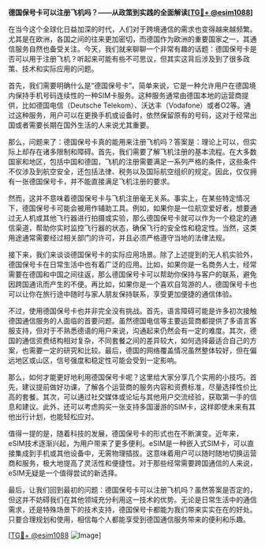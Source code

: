 **德国保号卡可以注册飞机吗？——从政策到实践的全面解读[[TG💪+ @esim1088](https://t.me/s/esim1088)]**

在当今这个全球化日益加深的时代，人们对于跨境通信的需求也变得越来越频繁。尤其是在欧洲，各国之间的往来更加密切，而德国作为欧洲的重要国家之一，其通信服务自然也备受关注。今天，我们就来聊聊一个非常有趣的话题：德国保号卡是否可以用于注册飞机？听起来可能有些不可思议，但其实这背后涉及到了很多政策、技术和实际应用的问题。

首先，我们需要明确什么是“德国保号卡”。简单来说，它是一种允许用户在德国境内保持手机号码连续性的一种SIM卡服务。这种服务通常由德国本地的运营商提供，比如德国电信（Deutsche Telekom）、沃达丰（Vodafone）或者O2等。通过这种服务，用户可以在更换手机或设备时，依然保留原有的号码，这对于经常出国或者需要长期在国外生活的人来说尤其重要。

那么，问题来了：德国保号卡真的能用来注册飞机吗？答案是：理论上可以，但实际上却存在诸多限制和障碍。首先，我们需要了解飞机注册的基本流程。在大多数国家和地区，包括中国和德国，飞机的注册需要满足一系列严格的条件，这些条件不仅涉及到航空安全，还包括法律、税务以及国际航空组织的规定。因此，仅仅拥有一张德国保号卡，并不能直接满足飞机注册的要求。

然而，这并不意味着德国保号卡与飞机注册毫无关系。事实上，在某些特定情况下，德国保号卡可能会被用作辅助工具。例如，如果你是一位航空爱好者，想要通过无人机或其他飞行器进行拍摄或实验，那么德国保号卡就可以作为一个稳定的通信渠道，帮助你实时监控飞行器的状态，确保飞行的安全性和稳定性。当然，这类用途通常需要经过相关部门的许可，并且必须严格遵守当地的法律法规。

接下来，我们来谈谈德国保号卡的实际应用场景。除了上述提到的无人机实验外，德国保号卡在日常生活中也有着广泛的应用。比如，如果你是一名商务人士，经常需要在德国和中国之间往返，那么德国保号卡可以帮助你保持与客户的联系，避免因跨国通讯而产生的不便。再比如，如果你是一个喜欢自驾游的人，德国保号卡也可以让你在旅行途中随时与家人朋友保持联系，享受更加便捷的通信体验。

不过，使用德国保号卡也并非完全没有挑战。首先，语言障碍可能是许多初次接触德国通信服务的人面临的首要问题。虽然德国电信等主要运营商都提供了多语言客服支持，但对于不熟悉德语的用户来说，沟通起来仍然会有一定的难度。其次，德国的通信资费结构相对复杂，不同套餐之间的差异较大，如何选择最适合自己的方案，也需要一定的研究和比较。最后，德国的网络覆盖情况虽然整体较好，但在偏远地区或山区，信号强度和稳定性可能会受到一定影响。

那么，如何才能更好地利用德国保号卡呢？这里给大家分享几个实用的小技巧。首先，建议提前做好功课，了解各个运营商的服务内容和资费标准，尽量选择性价比高的套餐。其次，可以通过社交媒体或论坛与其他用户交流经验，获取第一手的信息和建议。此外，还可以考虑购买一张支持多国漫游的SIM卡，这样即使未来有其他出行计划，也能轻松应对。

值得一提的是，随着科技的发展，德国保号卡的形式也在不断演变。近年来，eSIM技术逐渐兴起，为用户带来了更多便利。eSIM是一种嵌入式SIM卡，可以直接集成到手机或其他设备中，无需物理插拔。这意味着用户可以随时随地切换运营商和服务，极大地提高了灵活性和便捷性。对于那些经常需要跨国通信的人来说，eSIM无疑是一个值得尝试的新选择。

最后，让我们回到最初的问题：德国保号卡可以注册飞机吗？虽然答案是否定的，但这并不妨碍我们在其他领域充分利用这一技术的优势。无论是日常生活中的通信需求，还是特殊场景下的技术支持，德国保号卡都能为我们带来实实在在的好处。只要合理规划和使用，相信每个人都能享受到德国通信服务带来的便利和乐趣。

[[TG💪+ @esim1088](https://t.me/s/esim1088) ![Image](https://i.postimg.cc/4NQfJmqS/Snipaste-2025-05-13-00-14-12.png)]